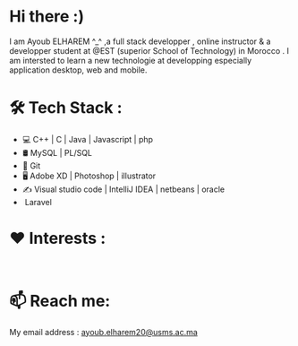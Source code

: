 # Hi there :)
I am Ayoub ELHAREM ^_^ ,a full stack developper , online instructor & a developper student at @EST (superior School of Technology) in Morocco . I am intersted to learn a new technologie at developping  especially application desktop, web and mobile. 
# 🛠  Tech Stack :
<ul>
  <li>💻    C++ | C | Java | Javascript | php</li>
  <li>🛢    MySQL | PL/SQL </li>
  <li>🔧   Git </li>
  <li> 🖥   Adobe XD | Photoshop | illustrator </li>
  <li> ✍️   Visual studio code | IntelliJ IDEA | netbeans | oracle </li>
  <li><img href="https://icons8.com/icon/lRjcvhvtR81o/laravel">   Laravel</img></li>
</ul>

# ❤️ Interests :

<img src="https://user-images.githubusercontent.com/44909504/118012375-7fe62480-b340-11eb-8fce-9fd3a25560c8.png" alt=""> <img src="https://user-images.githubusercontent.com/44909504/118012425-912f3100-b340-11eb-8651-aa5ea7e22db6.png" alt=""> 
<img src="https://user-images.githubusercontent.com/44909504/118012547-b4f27700-b340-11eb-8d74-6a9c8c0f7c06.png" alt="">

# 📫 Reach me:

My email address : ayoub.elharem20@usms.ac.ma 
